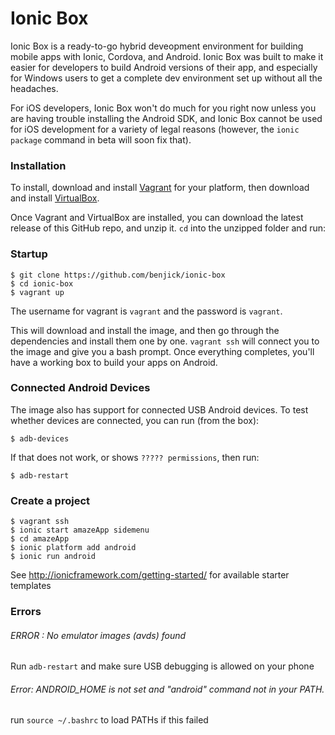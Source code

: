 Ionic Box
=============================

Ionic Box is a ready-to-go hybrid deveopment environment for building mobile apps with Ionic, Cordova, and Android. Ionic Box was built to make it easier for developers to build Android versions of their app, and especially for Windows users to get a complete dev environment set up without all the headaches.

For iOS developers, Ionic Box won't do much for you right now unless you are having trouble installing the Android SDK, and Ionic Box cannot be used for iOS development for a variety of legal reasons (however, the `ionic package` command in beta will soon fix that).

### Installation

To install, download and install [Vagrant](https://www.vagrantup.com/downloads.html) for your platform, then download and install [VirtualBox](http://virtualbox.org/).

Once Vagrant and VirtualBox are installed, you can download the latest release of this GitHub repo, and unzip it. `cd` into the unzipped folder and run:

### Startup
	$ git clone https://github.com/benjick/ionic-box
	$ cd ionic-box
	$ vagrant up

The username for vagrant is `vagrant` and the password is `vagrant`. 

This will download and install the image, and then go through the dependencies and install them one by one. `vagrant ssh` will connect you to the image and give you a bash prompt. Once everything completes, you'll have a working box to build your apps on Android.

### Connected Android Devices

The image also has support for connected USB Android devices. To test whether devices are connected, you can run (from the box):

	$ adb-devices

If that does not work, or shows `????? permissions`, then run:

	$ adb-restart

### Create a project
	$ vagrant ssh
	$ ionic start amazeApp sidemenu
	$ cd amazeApp
	$ ionic platform add android
	$ ionic run android

See http://ionicframework.com/getting-started/ for available starter templates

### Errors

###### ERROR : No emulator images (avds) found
Run `adb-restart` and make sure USB debugging is allowed on your phone

###### Error: ANDROID_HOME is not set and "android" command not in your PATH.
run `source ~/.bashrc` to load PATHs if this failed
